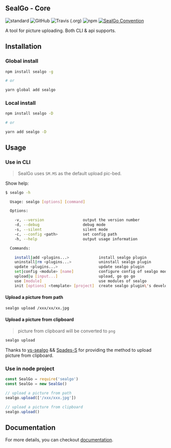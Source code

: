 ## SealGo - Core

![standard](https://img.shields.io/badge/code%20style-standard-green.svg?style=flat-square)
![GitHub](https://img.shields.io/github/license/mashape/apistatus.svg?style=flat-square)
![Travis (.org)](https://img.shields.io/travis/SealGo/SealGo-Core.svg?style=flat-square)
![npm](https://img.shields.io/npm/v/sealgo.svg?style=flat-square)
[![SealGo Convention](https://img.shields.io/badge/sealgo-convention-blue.svg?style=flat-square)](https://github.com/foryourfuture/bump-version)

A tool for picture uploading. Both CLI & api supports.


## Installation

### Global install

```bash
npm install sealgo -g

# or

yarn global add sealgo
```

### Local install

```bash
npm install sealgo -D

# or

yarn add sealgo -D
```

## Usage

### Use in CLI

> SealGo uses `SM.MS` as the default upload pic-bed.

Show help:

```bash
$ sealgo -h

  Usage: sealgo [options] [command]

  Options:

    -v, --version                 output the version number
    -d, --debug                   debug mode
    -s, --silent                  silent mode
    -c, --config <path>           set config path
    -h, --help                    output usage information

  Commands:

    install|add <plugins...>             install sealgo plugin
    uninstall|rm <plugins...>            uninstall sealgo plugin
    update <plugins...>                  update sealgo plugin
    set|config <module> [name]           configure config of sealgo modules
    upload|u [input...]                  upload, go go go
    use [module]                         use modules of sealgo
    init [options] <template> [project]  create sealgo plugin\'s development templates
```

#### Upload a picture from path

```bash
sealgo upload /xxx/xx/xx.jpg
```

#### Upload a picture from clipboard

> picture from clipboard will be converted to `png`

```bash
sealgo upload
```

Thanks to [vs-sealgo](https://github.com/Spades-S/vs-sealgo) && [Spades-S](https://github.com/Spades-S) for providing the method to upload picture from clipboard.

### Use in node project

```js
const SealGo = require('sealgo')
const SealGo = new SealGo()

// upload a picture from path
sealgo.upload(['/xxx/xxx.jpg'])

// upload a picture from clipboard
sealgo.upload()
```

## Documentation

For more details, you can checkout [documentation](https://sealgo.github.io/SealGo-Core-Doc/).
